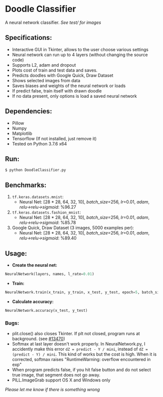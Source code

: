 # Doodle Classifier
A neural network classifier. *See test/ for images*
## Specifications: ##
* Interactive GUI in Tkinter, allows to the user choose various settings
* Neural network can run up to 4 layers (without changing the source code)
* Supports L2, adam and dropout
* Plots cost of train and test data and saves.
* Predicts doodles with Google Quick, Draw Dataset
* Shows selected images from data
* Saves biases and weights of the neural network or loads
* If predict false, train itself with drawn doodle
* If no data present, only options is load a saved neural network
## Dependencies: ##
* Pillow
* Numpy
* Matplotlib
* Tensorflow (If not installed, just remove it)
* Tested on Python 3.7.6 x64
## Run: ##
`$ python DoodleClassifier.py`
## Benchmarks: ##
1. `tf.keras.datasets.mnist`:
   - Neural Net: [28 \* 28, 64, 32, 10], _batch_size_=256, _lr_=0.01, _adam_, _relu->relu->sigmoid_: %96.27
2. `tf.keras.datasets.fashion_mnist`:
   - Neural Net: [28 \* 28, 64, 32, 10], _batch_size_=256, _lr_=0.01, _adam_, _relu->relu->sigmoid_: %85.78
3. Google Quick, Draw Dataset (3 images, 5000 examples per):
   - Neural Net: [28 \* 28, 64, 32, 10], _batch_size_=256, _lr_=0.01, _adam_, _relu->relu->sigmoid_: %89.40
## Usage: ##
- **Create the neural net:**
```python
NeuralNetwork(layers, names, l_rate=0.01)
```
- **Train:**
```python
NeuralNetwork.train(x_train, y_train, x_test, y_test, epoch=5, batch_size=256, optimizer="adam")
```
- **Calculate accuracy:**
```python
NeuralNetwork.accuracy(x_test, y_test)
```
### Bugs: ###
* plit.close() also closes Tkinter. If plt not closed, program runs at background. (see [#13470](https://github.com/matplotlib/matplotlib/issues/13470))
* Softmax at last layer doesn't work properly. In NeuralNetwork.py, I accidently make this error `dZ = predict - Y / mini`, instead of `dZ = (predict - Y) / mini`. This kind of works but the cost is high. When it is corrected, softmax raises "RuntimeWarning: overflow encountered in exp"
* When program predicts false, if you hit false button and do not select true image, that segment does not go away.
* PILL.ImageGrab support OS X and Windows only

_Please let me know if there is something wrong_
